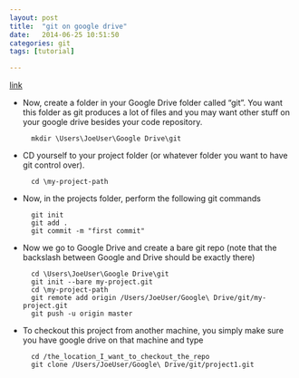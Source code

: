 ```yaml
---
layout: post
title:  "git on google drive"
date:   2014-06-25 10:51:50
categories: git
tags: [tutorial]

---
```


[link](http://www.iexplain.org/using-git-with-google-drive-a-tutorial/)

* Now, create a folder in your Google Drive folder called “git”. You want this folder as git produces a lot of files and you may want other stuff on your google drive besides your code repository.

		mkdir \Users\JoeUser\Google Drive\git
		
* CD yourself to your project folder (or whatever folder you want to have git control over).
		
		cd \my-project-path

* Now, in the projects folder, perform the following git commands
		
		git init
		git add .
		git commit -m "first commit"

* Now we go to Google Drive and create a bare git repo (note that the backslash between Google and Drive should be exactly there)
		
		cd \Users\JoeUser\Google Drive\git
		git init --bare my-project.git
		cd \my-project-path
		git remote add origin /Users/JoeUser/Google\ Drive/git/my-project.git
		git push -u origin master
		
* To checkout this project from another machine, you simply make sure you have google drive on that machine and type

		cd /the_location_I_want_to_checkout_the_repo
		git clone /Users/JoeUser/Google\ Drive/git/project1.git